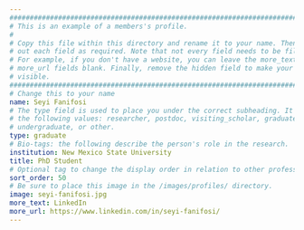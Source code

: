 ```yaml
---
################################################################################
# This is an example of a members's profile.                                   #
#                                                                              #
# Copy this file within this directory and rename it to your name. Then fill   #
# out each field as required. Note that not every field needs to be filled out.#
# For example, if you don't have a website, you can leave the more_text and    #
# more_url fields blank. Finally, remove the hidden field to make your profile #
# visible.                                                                     #
################################################################################
# Change this to your name
name: Seyi Fanifosi
# The type field is used to place you under the correct subheading. It may be of
# the following values: researcher, postdoc, visiting_scholar, graduate,
# undergraduate, or other.
type: graduate
# Bio-tags: the following describe the person's role in the research.
institution: New Mexico State University
title: PhD Student
# Optional tag to change the display order in relation to other professors
sort_order: 50
# Be sure to place this image in the /images/profiles/ directory.
image: seyi-fanifosi.jpg
more_text: LinkedIn
more_url: https://www.linkedin.com/in/seyi-fanifosi/
---
```


